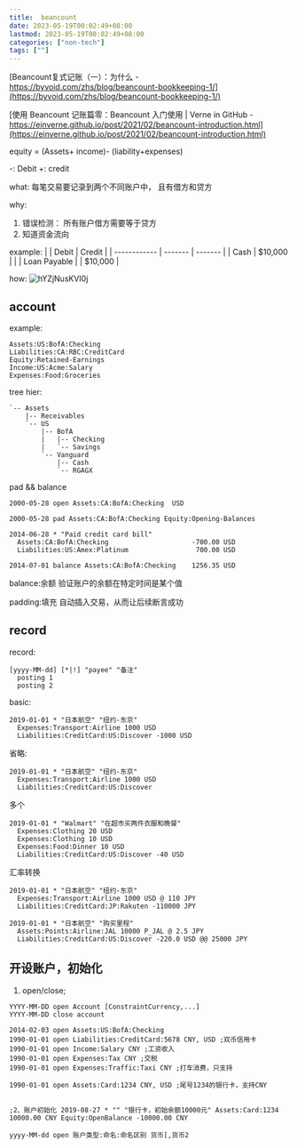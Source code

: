 ```yaml
---
title:  beancount
date: 2023-05-19T00:02:49+08:00
lastmod: 2023-05-19T00:02:49+08:00
categories: ["non-tech"]
tags: [""]
---
```


[Beancount复式记账（一）：为什么 - https://byvoid.com/zhs/blog/beancount-bookkeeping-1/](https://byvoid.com/zhs/blog/beancount-bookkeeping-1/)

[使用 Beancount 记账篇零：Beancount 入门使用 | Verne in GitHub - https://einverne.github.io/post/2021/02/beancount-introduction.html](https://einverne.github.io/post/2021/02/beancount-introduction.html)


equity = (Assets+ income)- (liability+expenses)

-:  Debit 
+: credit 


what: 每笔交易要记录到两个不同账户中， 且有借方和贷方


why:
1.  错误检测： 所有账户借方需要等于贷方 
2.   知道资金流向  


example:
|              | Debit   | Credit  |
| ------------ | ------- | ------- |
| Cash         | $10,000 |         |
| Loan Payable |         | $10,000 |




how:
![hYZjNusKVI0j](https://cdn.jsdelivr.net/gh/toms2077/imgs@master/20230519/hYZjNusKVI0j.png)



## account
example:
```
Assets:US:BofA:Checking
Liabilities:CA:RBC:CreditCard
Equity:Retained-Earnings
Income:US:Acme:Salary
Expenses:Food:Groceries
```


tree hier:
```
`-- Assets
    |-- Receivables
    `-- US
        |-- BofA
        |   |-- Checking
        |   `-- Savings
        `-- Vanguard
            |-- Cash
            `-- RGAGX
```


pad && balance 
```
2000-05-28 open Assets:CA:BofA:Checking  USD

2000-05-28 pad Assets:CA:BofA:Checking Equity:Opening-Balances

2014-06-28 * "Paid credit card bill"
  Assets:CA:BofA:Checking                     -700.00 USD
  Liabilities:US:Amex:Platinum                 700.00 USD

2014-07-01 balance Assets:CA:BofA:Checking    1256.35 USD
```


balance:余额
验证账户的余额在特定时间是某个值

padding:填充
自动插入交易，从而让后续断言成功 





## record

record:
```fallback
[yyyy-MM-dd] [*|!] "payee" "备注"
  posting 1
  posting 2
```

basic:
```fallback
2019-01-01 * "日本航空" "纽约-东京"
  Expenses:Transport:Airline 1000 USD
  Liabilities:CreditCard:US:Discover -1000 USD
```

省略:
```fallback
2019-01-01 * "日本航空" "纽约-东京"
  Expenses:Transport:Airline 1000 USD
  Liabilities:CreditCard:US:Discover
```

多个 
```fallback
2019-01-01 * "Walmart" "在超市买两件衣服和晚餐"
  Expenses:Clothing 20 USD
  Expenses:Clothing 10 USD
  Expenses:Food:Dinner 10 USD
  Liabilities:CreditCard:US:Discover -40 USD
```

汇率转换 
```fallback
2019-01-01 * "日本航空" "纽约-东京"
  Expenses:Transport:Airline 1000 USD @ 110 JPY
  Liabilities:CreditCard:JP:Rakuten -110000 JPY

2019-01-01 * "日本航空" "购买里程"
  Assets:Points:Airline:JAL 10000 P_JAL @ 2.5 JPY
  Liabilities:CreditCard:US:Discover -220.0 USD @@ 25000 JPY
```




## 开设账户，初始化 


1. open/close;

```
YYYY-MM-DD open Account [ConstraintCurrency,...]  
YYYY-MM-DD close account 
```


```
2014-02-03 open Assets:US:BofA:Checking
1990-01-01 open Liabilities:CreditCard:5678 CNY, USD ;双币信用卡
1990-01-01 open Income:Salary CNY ;工资收入
1990-01-01 open Expenses:Tax CNY ;交税
1990-01-01 open Expenses:Traffic:Taxi CNY ;打车消费，只支持
```



```
1990-01-01 open Assets:Card:1234 CNY, USD ;尾号1234的银行卡，支持CNY


;2、账户初始化 2019-08-27 * "" "银行卡，初始余额10000元" Assets:Card:1234 10000.00 CNY Equity:OpenBalance -10000.00 CNY
```


```
yyyy-MM-dd open 账户类型:命名:命名区别 货币[,货币2


```